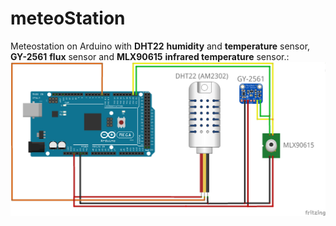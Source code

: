 # meteoStation
Meteostation on Arduino with **DHT22** **humidity** and **temperature** sensor, **GY-2561** **flux** sensor and **MLX90615** **infrared temperature** sensor.:
![scheme.png](https://github.com/vadim-kravtsov/meteoStation/blob/master/scheme.png)